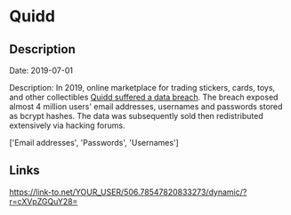 # Quidd

## Description

Date: 2019-07-01

Description:
In 2019, online marketplace for trading stickers, cards, toys, and other collectibles <a href="https://www.zdnet.com/article/account-details-for-4-million-quidd-users-shared-on-hacking-forum/" target="_blank" rel="noopener">Quidd suffered a data breach</a>. The breach exposed almost 4 million users' email addresses, usernames and passwords stored as bcrypt hashes. The data was subsequently sold then redistributed extensively via hacking forums.


['Email addresses', 'Passwords', 'Usernames']

## Links

https://link-to.net/YOUR_USER/506.78547820833273/dynamic/?r=cXVpZGQuY28=